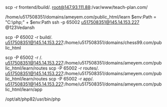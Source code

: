 scp -r frontend/build/. root@147.93.111.88:/var/www/teach-plan.com/

/home/u517508351/domains/ameyem.com/public_html/learn
$env:Path = "C:\php;" + $env:Path
ssh -p 65002 u517508351@145.14.153.227
@123Vedansh

scp -P 65002 -r build/. u517508351@145.14.153.227:/home/u517508351/domains/chess99.com/public_html

<!-- scp -P 65002 -r routes/. u517508351@145.14.153.227:/home/u517508351/domains/ameyem.com/public_html/learn/routes -->
scp -P 65002 -r /. u517508351@145.14.153.227:/home/u517508351/domains/ameyem.com/public_html/learn/routes
scp -P 65002 -r routes/. u517508351@145.14.153.227:/home/u517508351/domains/ameyem.com/public_html/learn/routes
scp -P 65002 -r app/. u517508351@145.14.153.227:/home/u517508351/domains/ameyem.com/public_html/learn/app

/opt/alt/php82/usr/bin/php